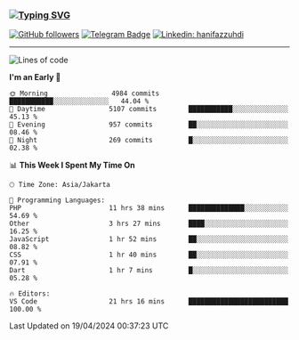 ### [![Typing SVG](https://readme-typing-svg.herokuapp.com?font=lato&size=22&lines=Hi+There+👋)](https://git.io/typing-svg) 

[![GitHub followers](https://img.shields.io/github/followers/hanifazzuhdi?label=Follow&style=social)](https://github.com/hanifazzuhdi/?tab=follow) 
[![Telegram Badge](https://img.shields.io/badge/-hanif0198-blue?style=social&logo=telegram&link=https://www.t.me/hanif0198/)](https://www.t.me/hanif0198/) 
[![Linkedin: hanifazzuhdi](https://img.shields.io/badge/-hanifazzuhdi-blue?style=flat-square&logo=Linkedin&logoColor=white&link=https://www.linkedin.com/in/hanif-az-zuhdi-69688019b/)](https://www.linkedin.com/in/hanif-az-zuhdi-69688019b/) 

<hr/>

<!--START_SECTION:waka-->
![Lines of code](https://img.shields.io/badge/From%20Hello%20World%20I%27ve%20Written-51.7%20million%20lines%20of%20code-blue)

**I'm an Early 🐤** 

```text
🌞 Morning                4984 commits        ███████████░░░░░░░░░░░░░░   44.04 % 
🌆 Daytime                5107 commits        ███████████░░░░░░░░░░░░░░   45.13 % 
🌃 Evening                957 commits         ██░░░░░░░░░░░░░░░░░░░░░░░   08.46 % 
🌙 Night                  269 commits         █░░░░░░░░░░░░░░░░░░░░░░░░   02.38 % 
```


📊 **This Week I Spent My Time On** 

```text
🕑︎ Time Zone: Asia/Jakarta

💬 Programming Languages: 
PHP                      11 hrs 38 mins      ██████████████░░░░░░░░░░░   54.69 % 
Other                    3 hrs 27 mins       ████░░░░░░░░░░░░░░░░░░░░░   16.25 % 
JavaScript               1 hr 52 mins        ██░░░░░░░░░░░░░░░░░░░░░░░   08.82 % 
CSS                      1 hr 40 mins        ██░░░░░░░░░░░░░░░░░░░░░░░   07.91 % 
Dart                     1 hr 7 mins         █░░░░░░░░░░░░░░░░░░░░░░░░   05.28 % 

🔥 Editors: 
VS Code                  21 hrs 16 mins      █████████████████████████   100.00 % 
```


 Last Updated on 19/04/2024 00:37:23 UTC
<!--END_SECTION:waka-->
